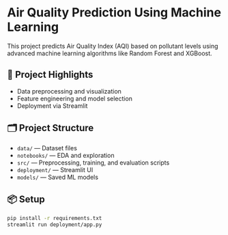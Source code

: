 # Air Quality Prediction Using Machine Learning

This project predicts Air Quality Index (AQI) based on pollutant levels using advanced machine learning algorithms like Random Forest and XGBoost.

## 🚀 Project Highlights

- Data preprocessing and visualization
- Feature engineering and model selection
- Deployment via Streamlit

## 🗂️ Project Structure

- `data/` — Dataset files
- `notebooks/` — EDA and exploration
- `src/` — Preprocessing, training, and evaluation scripts
- `deployment/` — Streamlit UI
- `models/` — Saved ML models

## 📦 Setup

```bash
pip install -r requirements.txt
streamlit run deployment/app.py
